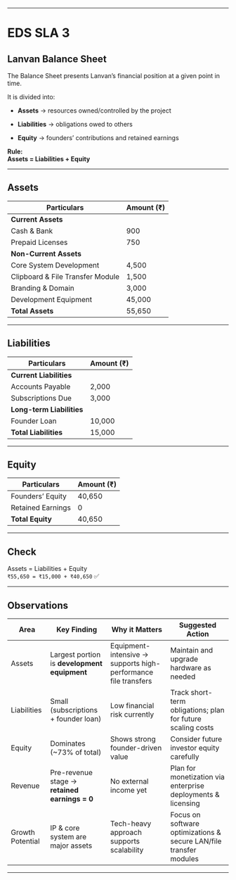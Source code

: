 
***

# **EDS SLA 3**

## **Lanvan Balance Sheet**

The Balance Sheet presents Lanvan’s financial position at a given point in time.

It is divided into:

-   **Assets** → resources owned/controlled by the project
    
-   **Liabilities** → obligations owed to others
    
-   **Equity** → founders’ contributions and retained earnings
    

**Rule:**  
**Assets = Liabilities + Equity**

***

## **Assets**

| Particulars | Amount (₹) |
| --- | --- |
| **Current Assets** |     |
| Cash & Bank | 900 |
| Prepaid Licenses | 750 |
| **Non-Current Assets** |     |
| Core System Development | 4,500 |
| Clipboard & File Transfer Module | 1,500 |
| Branding & Domain | 3,000 |
| Development Equipment | 45,000 |
| **Total Assets** | 55,650 |

***

## **Liabilities**

| Particulars | Amount (₹) |
| --- | --- |
| **Current Liabilities** |     |
| Accounts Payable | 2,000 |
| Subscriptions Due | 3,000 |
| **Long-term Liabilities** |     |
| Founder Loan | 10,000 |
| **Total Liabilities** | 15,000 |

***

## **Equity**

| Particulars | Amount (₹) |
| --- | --- |
| Founders’ Equity | 40,650 |
| Retained Earnings | 0   |
| **Total Equity** | 40,650 |

***

## **Check**

Assets = Liabilities + Equity  
`₹55,650 = ₹15,000 + ₹40,650` ✅

***

## **Observations**

| Area | Key Finding | Why it Matters | Suggested Action |
| --- | --- | --- | --- |
| Assets | Largest portion is **development equipment** | Equipment-intensive → supports high-performance file transfers | Maintain and upgrade hardware as needed |
| Liabilities | Small (subscriptions + founder loan) | Low financial risk currently | Track short-term obligations; plan for future scaling costs |
| Equity | Dominates (~73% of total) | Shows strong founder-driven value | Consider future investor equity carefully |
| Revenue | Pre-revenue stage → **retained earnings = 0** | No external income yet | Plan for monetization via enterprise deployments & licensing |
| Growth Potential | IP & core system are major assets | Tech-heavy approach supports scalability | Focus on software optimizations & secure LAN/file transfer modules |

***
